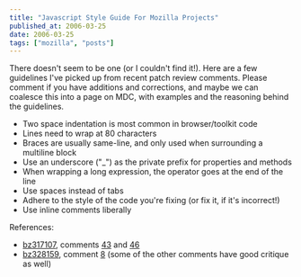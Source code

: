 ```yaml
---
title: "Javascript Style Guide For Mozilla Projects"
published_at: 2006-03-25
date: 2006-03-25
tags: ["mozilla", "posts"]
---
```

There doesn't seem to be one (or I couldn't find it!). Here are a few guidelines I've picked up from recent patch review comments. Please comment if you have additions and corrections, and maybe we can coalesce this into a page on MDC, with examples and the reasoning behind the guidelines.

*   Two space indentation is most common in browser/toolkit code
*   Lines need to wrap at 80 characters
*   Braces are usually same-line, and only used when surrounding a multiline block
*   Use an underscore ("_") as the private prefix for properties and methods
*   When wrapping a long expression, the operator goes at the end of the line
*   Use spaces instead of tabs
*   Adhere to the style of the code you're fixing (or fix it, if it's incorrect!)
*   Use inline comments liberally

References:

*   [bz317107](https://bugzilla.mozilla.org/show_bug.cgi?id=317107), comments [43](https://bugzilla.mozilla.org/show_bug.cgi?id=317107\#c43) and [46](https://bugzilla.mozilla.org/show_bug.cgi?id=317107\#c46)
*   [bz328159](https://bugzilla.mozilla.org/show_bug.cgi?id=328159), comment [8](https://bugzilla.mozilla.org/show_bug.cgi?id=328159\#c8) (some of the other comments have good critique as well)